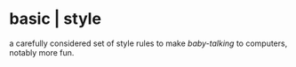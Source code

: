 
basic | style
==============

a carefully considered set of style rules to make *baby-talking* to computers, notably more fun.
